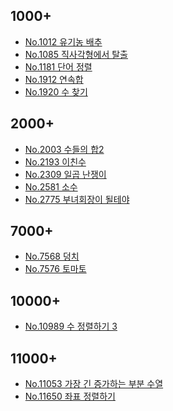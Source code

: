 ## 1000+
- [No.1012 유기농 배추](https://github.com/torch-ray/psalgorithm/blob/baekjoon/baekjoon/1000%2B/1012%20%EC%9C%A0%EA%B8%B0%EB%86%8D%20%EB%B0%B0%EC%B6%94/organicCabbage.swift)
- [No.1085 직사각형에서 탈출](https://github.com/torch-ray/psalgorithm/blob/baekjoon/baekjoon/1000%2B/1085%20%EC%A7%81%EC%82%AC%EA%B0%81%ED%98%95%EC%97%90%EC%84%9C%20%ED%83%88%EC%B6%9C/escapingRect.swift)
- [No.1181 단어 정렬]()
- [No.1912 연속합](https://github.com/torch-ray/psalgorithm/blob/baekjoon/baekjoon/1000%2B/1912%20%EC%97%B0%EC%86%8D%ED%95%A9/sumNumbers.swift)
- [No.1920 수 찾기](https://github.com/torch-ray/psalgorithm/blob/baekjoon/baekjoon/1000%2B/1920%20%EC%88%98%20%EC%B0%BE%EA%B8%B0/findNumber.swift)

## 2000+
- [No.2003 수들의 합2](https://github.com/torch-ray/psalgorithm/blob/baekjoon/baekjoon/2000%2B/2003%20%EC%88%98%EB%93%A4%EC%9D%98%20%ED%95%A92/sumNumbers2.swift)
- [No.2193 이친수](https://github.com/torch-ray/psalgorithm/blob/baekjoon/baekjoon/2000%2B/2193%20%EC%9D%B4%EC%B9%9C%EC%88%98/prinaryNumber.swift)
- [No.2309 일곱 난쟁이](https://github.com/torch-ray/psalgorithm/blob/baekjoon/baekjoon/2000%2B/2309%20%EC%9D%BC%EA%B3%B1%20%EB%82%9C%EC%9F%81%EC%9D%B4/sevenDwarfs.swift)
- [No.2581 소수]()
- [No.2775 부녀회장이 될테야](https://github.com/torch-ray/psalgorithm/blob/baekjoon/baekjoon/2000%2B/2775%20%EB%B6%80%EB%85%80%ED%9A%8C%EC%9E%A5%EC%9D%B4%20%EB%90%A0%ED%85%8C%EC%95%BC/womenPresident.swift)

## 7000+
- [No.7568 덩치](https://github.com/torch-ray/psalgorithm/blob/baekjoon/baekjoon/7000%2B/7568%20%EB%8D%A9%EC%B9%98/bulk.swift)
- [No.7576 토마토](https://github.com/torch-ray/psalgorithm/blob/baekjoon/baekjoon/7000%2B/7576%20%ED%86%A0%EB%A7%88%ED%86%A0/tomato.swift)

## 10000+
- [No.10989 수 정렬하기 3](https://github.com/torch-ray/psalgorithm/blob/baekjoon/baekjoon/10000%2B/10989%20%EC%88%98%20%EC%A0%95%EB%A0%AC%ED%95%98%EA%B8%B03/sortNumber3.swift)

## 11000+
- [No.11053 가장 긴 증가하는 부분 수열](https://github.com/torch-ray/psalgorithm/blob/baekjoon/baekjoon/11000%2B/11053%20%EA%B0%80%EC%9E%A5%20%EA%B8%B4%20%EC%A6%9D%EA%B0%80%ED%95%98%EB%8A%94%20%EB%B6%80%EB%B6%84%20%EC%88%98%EC%97%B4/LIS.swift)
- [No.11650 좌표 정렬하기]()
